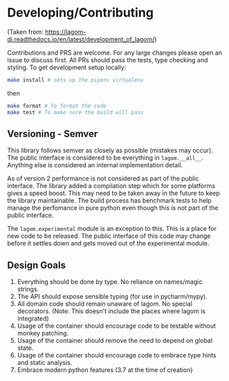 # Developing/Contributing

(Taken from: https://lagom-di.readthedocs.io/en/latest/development_of_lagom/)

Contributions and PRS are welcome. For any large changes please open
an issue to discuss first. All PRs should pass the tests, type checking
and styling. To get development setup locally:
```bash
make install # sets up the pipenv virtualenv
```
then 
```bash
make format # To format the code
make test # To make sure the build will pass
```

## Versioning - Semver
This library follows semver as closely as possible (mistakes may occur).
The public interface is considered to be everything in `lagom.__all__`. Anything
else is considered an internal implementation detail. 

As of version 2 performance is not considered as part of the public interface. The library
added a compilation step which for some platforms gives a speed boost. This may need to be taken away in 
the future to keep the library maintainable. The build process has benchmark tests to help manage the perfomance
in pure python even though this is not part of the public interface.

The `lagom.experimental` module is an exception to this. This is a place
for new code to be released. The public interface of this code may change
before it settles down and gets moved out of the experimental module.

## Design Goals
1. Everything should be done by type. No reliance on names/magic strings.
2. The API should expose sensible typing (for use in pycharm/mypy).
3. All domain code should remain unaware of lagom. No special decorators. (Note: This doesn't include the places where lagom is integrated)
4. Usage of the container should encourage code to be testable without monkey patching.
5. Usage of the container should remove the need to depend on global state.
6. Usage of the container should encourage code to embrace type hints and static analysis.
7. Embrace modern python features (3.7 at the time of creation)
